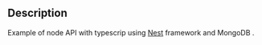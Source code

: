 

## Description

Example of node API with typescrip using [Nest](https://github.com/nestjs/nest) framework and MongoDB .
